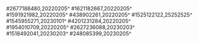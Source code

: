 #2677188480,20220205^
#1621182667,20220205^
#1591921982,20220205^
#438902261,20220205^
#1525122122,25252525^
#1545955271,20230101^
#4201231284,20220205^
#1954010709,20220205^
#2627236088,20230203^
#1518492041,20230203^
#248085399,20230205^
